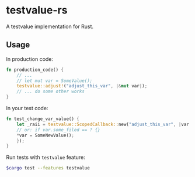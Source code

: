 # testvalue-rs

A testvalue implementation for Rust.

## Usage

In production code:

```rust
fn production_code() {
    // ...
    // let mut var = SomeValue();
    testvalue::adjust!("adjust_this_var", |&mut var|);
    // ... do some other works
}
```

In your test code:

```rust
fn test_change_var_value() {
    let _raii = testvalue::ScopedCallback::new("adjust_this_var", |var| {
	// or: if var.some_filed == ? {}
	*var = SomeNewValue();
    });
}
```

Run tests with `testvalue` feature:

```sh
$cargo test --features testvalue
```
